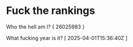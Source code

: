 # Fuck the rankings

Who the hell am I?
{ 26025983 }

What fucking year is it?
[ 2025-04-01T15:36:40Z ]
